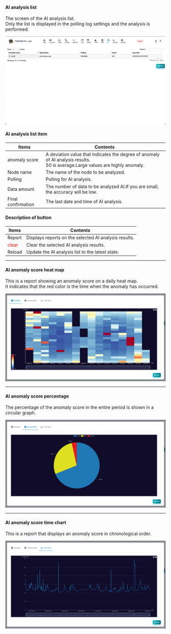#### AI analysis list

<div class="text-xl mb-2">
The screen of the AI analysis list.<br>
Only the list is displayed in the polling log settings and the analysis is performed.
</div>

![AI analysis screen](../../help/en/2023-12-03_05-57-36.png)

>>>
#### AI analysis list item

<div class="text-xl">

| Items | Contents |
| ---- | ---- |
| anomaly score | A deviation value that indicates the degree of anomaly of AI analysis results.<br> 50 is average.Large values are highly anomaly.|
| Node name | The name of the node to be analyzed.|
| Polling | Polling for AI analysis.|
| Data amount | The number of data to be analyzed AI.If you are small, the accuracy will be low.|
| Final confirmation | The last date and time of AI analysis.|
</div>

>>>
#### Description of button

<div class="text-xl">

| Items | Contents |
| ---- | ---- |
| Report | Displays reports on the selected AI analysis results.|
| <Span style = "color: red;"> clear </span> | Clear the selected AI analysis results.|
| Reload | Update the AI analysis list to the latest state.|
</div>


---
#### AI anomaly score heat map

<div class="text-xl mb-2">
This is a report showing an anomaly score on a daily heat map.<br>
It indicates that the red color is the time when the anomaly has occurred.
</div>

![AI heat map](../../help/en/2023-12-03_06-01-04.png)

---
#### AI anomaly score percentage

<div class="text-xl mb-2">
The percentage of the anomaly score in the entire period is shown in a circular graph.
</div>

![AI anomaly ratio](../../help/en/2023-12-03_06-03-43.png)

---
#### AI anomaly score time chart

<div class="text-xl mb-2">
This is a report that displays an anomaly score in chronological order.
</div>


![Time chart](../../help/en/2023-12-03_06-06-11.png)